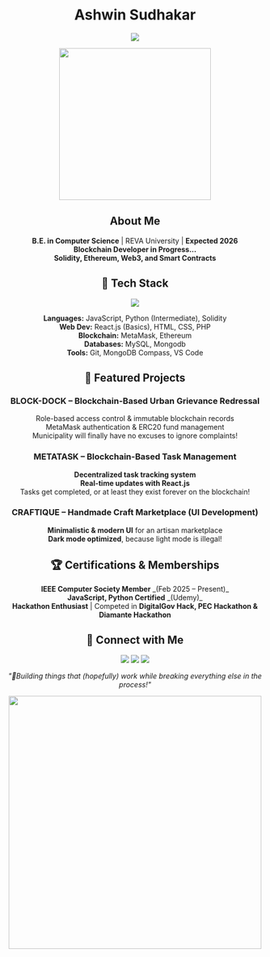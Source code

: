 <h1 align="center">
  Ashwin Sudhakar
</h1>

<p align="center">
  <img src="https://readme-typing-svg.herokuapp.com?font=JetBrains+Mono&size=24&duration=3000&color=00BFFF&center=true&vCenter=true&width=650&height=60&lines=Blockchain+%7C+Full-Stack+Developer;Solidity+%7C+Ethereum+%7C+DApps;Building+Things+I+Don't+Understand+Yet+🚀;Debugging+One+Bug+%3D+Creating+Two+New+Bugs">
</p>

<p align="center">
  <img src="https://media.giphy.com/media/RbDKaczqWovIugyJmW/giphy.gif" width="300px">
</p>

<h2 align="center">About Me</h2>

<p align="center">
  <strong>B.E. in Computer Science</strong> | REVA University | <strong>Expected 2026</strong> <br>
  <strong>Blockchain Developer in Progress...</strong> <br>
  <strong>Solidity, Ethereum, Web3, and Smart Contracts</strong> <br>
</p>

<h2 align="center">🚀 Tech Stack</h2>

<p align="center">
  <img src="https://skillicons.dev/icons?i=js,python,react,html,css,php,mysql,solidity,git,linux&theme=dark" />
</p>

<p align="center">
  <strong>Languages:</strong> JavaScript, Python (Intermediate), Solidity <br>
  <strong>Web Dev:</strong> React.js (Basics), HTML, CSS, PHP <br>
  <strong>Blockchain:</strong> MetaMask, Ethereum <br>
  <strong>Databases:</strong> MySQL, Mongodb <br>
  <strong>Tools:</strong> Git, MongoDB Compass, VS Code  
</p>

<h2 align="center">🎯 Featured Projects</h2>

<h3 align="center">BLOCK-DOCK – Blockchain-Based Urban Grievance Redressal</h3>

<p align="center">
  Role-based access control & immutable blockchain records <br>
  MetaMask authentication & ERC20 fund management <br>
  Municipality will finally have no excuses to ignore complaints!  
</p>

<h3 align="center"> METATASK – Blockchain-Based Task Management</h3>

<p align="center">
  <strong>Decentralized task tracking system</strong> <br>
  <strong>Real-time updates with React.js</strong> <br>
  Tasks get completed, or at least they exist forever on the blockchain!  
</p>

<h3 align="center">CRAFTIQUE – Handmade Craft Marketplace (UI Development)</h3>

<p align="center">
  <strong>Minimalistic & modern UI</strong> for an artisan marketplace <br>
  <strong>Dark mode optimized</strong>, because light mode is illegal!  
</p>


<h2 align="center">🏆 Certifications & Memberships</h2>

<p align="center">
  <strong>IEEE Computer Society Member</strong> _(Feb 2025 – Present)_ <br>
  <strong>JavaScript, Python Certified</strong> _(Udemy)_ <br>
  <strong>Hackathon Enthusiast</strong> | Competed in <strong>DigitalGov Hack, PEC Hackathon & Diamante Hackathon</strong> <br>
</p>


<h2 align="center">🌙 Connect with Me </h2>
<p align="center">
  <a href="https://github.com/ashwinsdk"><img src="https://img.shields.io/badge/GitHub-171515?style=for-the-badge&logo=github&logoColor=white" /></a>
  <a href="https://linkedin.com/in/ashwinsdk"><img src="https://img.shields.io/badge/LinkedIn-0A66C2?style=for-the-badge&logo=linkedin&logoColor=white" /></a>
  <a href="mailto:ashwin2005s@gmail.com"><img src="https://img.shields.io/badge/Email-EA4335?style=for-the-badge&logo=gmail&logoColor=white" /></a>
</p>


<p align="center"><i>"🖤Building things that (hopefully) work while breaking everything else in the process!"</i></p>
<p align="center">
  <img src="https://media.giphy.com/media/L1R1tvI9svkIWwpVYr/giphy.gif" width="500px">
</p>
